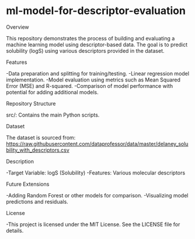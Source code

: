 # ml-model-for-descriptor-evaluation
Overview

This repository demonstrates the process of building and evaluating a machine learning model using descriptor-based data. The goal is to predict solubility (logS) using various descriptors provided in the dataset.

Features

-Data preparation and splitting for training/testing.
-Linear regression model implementation.
-Model evaluation using metrics such as Mean Squared Error (MSE) and R-squared.
-Comparison of model performance with potential for adding additional models.

Repository Structure

src/: Contains the main Python scripts.

Dataset

The dataset is sourced from:
https://raw.githubusercontent.com/dataprofessor/data/master/delaney_solubility_with_descriptors.csv

Description

-Target Variable: logS (Solubility)
-Features: Various molecular descriptors

Future Extensions

-Adding Random Forest or other models for comparison.
-Visualizing model predictions and residuals.

License

-This project is licensed under the MIT License. See the LICENSE file for details.

